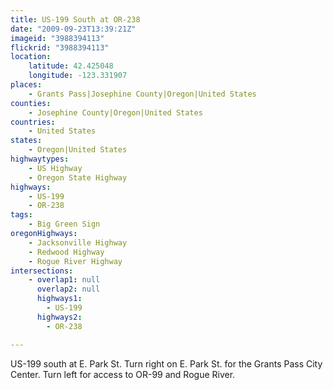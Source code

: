 ```yaml
---
title: US-199 South at OR-238
date: "2009-09-23T13:39:21Z"
imageid: "3988394113"
flickrid: "3988394113"
location:
    latitude: 42.425048
    longitude: -123.331907
places:
    - Grants Pass|Josephine County|Oregon|United States
counties:
    - Josephine County|Oregon|United States
countries:
    - United States
states:
    - Oregon|United States
highwaytypes:
    - US Highway
    - Oregon State Highway
highways:
    - US-199
    - OR-238
tags:
    - Big Green Sign
oregonHighways:
    - Jacksonville Highway
    - Redwood Highway
    - Rogue River Highway
intersections:
    - overlap1: null
      overlap2: null
      highways1:
        - US-199
      highways2:
        - OR-238

---
```

US-199 south at E. Park St. Turn right on E. Park St. for the Grants Pass City Center. Turn left for access to OR-99 and Rogue River.